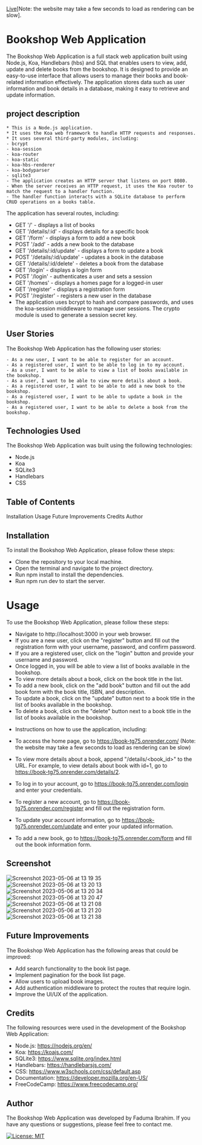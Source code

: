 [Live](https://book-tg75.onrender.com/)[Note: the website may take a few seconds to load as rendering can be slow].
# Bookshop Web Application

The Bookshop Web Application is a full stack web application built using Node.js, Koa, Handlebars (hbs) and SQL that enables users to view, add, update and delete books from the bookshop. It is designed to provide an easy-to-use interface that allows users to manage their books and book-related information effectively. The application stores data such as user information and book details in a database, making it easy to retrieve and update information.

## project description 
```
* This is a Node.js application.
* It uses the Koa web framework to handle HTTP requests and responses.
* It uses several third-party modules, including:
- bcrypt
- koa-session
- koa-router
- koa-static
- koa-hbs-renderer
- koa-bodyparser
- sqlite3
- The application creates an HTTP server that listens on port 8080.
- When the server receives an HTTP request, it uses the Koa router to match the request to a handler function.
- The handler function interacts with a SQLite database to perform CRUD operations on a books table.
```
The application has several routes, including:

- GET '/' - displays a list of books
- GET '/details/:id' - displays details for a specific book
- GET '/form' - displays a form to add a new book
- POST '/add' - adds a new book to the database
- GET '/details/:id/update' - displays a form to update a book
- POST '/details/:id/update' - updates a book in the database
- GET '/details/:id/delete' - deletes a book from the database
- GET '/login' - displays a login form
- POST '/login' - authenticates a user and sets a session
- GET '/homes' - displays a homes page for a logged-in user
- GET '/register' - displays a registration form
- POST '/register' - registers a new user in the database
- The application uses bcrypt to hash and compare passwords, and uses the koa-session middleware to manage user sessions. The crypto module is used to generate a session secret key.

## User Stories
The Bookshop Web Application has the following user stories:
```
- As a new user, I want to be able to register for an account.
- As a registered user, I want to be able to log in to my account.
- As a user, I want to be able to view a list of books available in the bookshop.
- As a user, I want to be able to view more details about a book.
- As a registered user, I want to be able to add a new book to the bookshop.
- As a registered user, I want to be able to update a book in the bookshop.
- As a registered user, I want to be able to delete a book from the bookshop.
```
## Technologies Used
The Bookshop Web Application was built using the following technologies:

* Node.js
* Koa
* SQLite3
* Handlebars
* CSS

## Table of Contents
Installation
Usage
Future Improvements
Credits
Author

## Installation
To install the Bookshop Web Application, please follow these steps:

- Clone the repository to your local machine.
- Open the terminal and navigate to the project directory.
- Run npm install to install the dependencies.
- Run npm run dev to start the server.

# Usage
To use the Bookshop Web Application, please follow these steps:

- Navigate to http://localhost:3000 in your web browser.
- If you are a new user, click on the "register" button and fill out the registration form with your username, password, and confirm password.
- If you are a registered user, click on the "login" button and provide your username and password.
- Once logged in, you will be able to view a list of books available in the bookshop.
- To view more details about a book, click on the book title in the list.
- To add a new book, click on the "add book" button and fill out the add book form with the book title, ISBN, and description.
- To update a book, click on the "update" button next to a book title in the list of books available in the bookshop.
- To delete a book, click on the "delete" button next to a book title in the list of books available in the bookshop.

* Instructions on how to use the application, including:

- To access the home page, go to https://book-tg75.onrender.com/ (Note: the website may take a few seconds to load as rendering can be slow)

- To view more details about a book, append "/details/<book_id>" to the URL. For example, to view details about book with id=1, go to https://book-tg75.onrender.com/details/2.

- To log in to your account, go to https://book-tg75.onrender.com/login and enter your credentials.

- To register a new account, go to https://book-tg75.onrender.com/register and fill out the registration form.

- To update your account information, go to https://book-tg75.onrender.com/update and enter your updated information.

- To add a new book, go to https://book-tg75.onrender.com/form and fill out the book information form.

## Screenshot
![Screenshot 2023-05-06 at 13 19 35](https://user-images.githubusercontent.com/102771343/236623806-858f737d-dab6-4b43-8dd6-45d495cb16ad.png)
![Screenshot 2023-05-06 at 13 20 13](https://user-images.githubusercontent.com/102771343/236623811-58457754-eb57-4af9-b260-49a8db631780.png)
![Screenshot 2023-05-06 at 13 20 34](https://user-images.githubusercontent.com/102771343/236623816-004472dc-b095-4afb-b221-44a37fe6f55d.png)
![Screenshot 2023-05-06 at 13 20 47](https://user-images.githubusercontent.com/102771343/236623823-f7a3b5a4-543f-4761-b38e-e32348459999.png)
![Screenshot 2023-05-06 at 13 21 08](https://user-images.githubusercontent.com/102771343/236624896-147bc539-e2a2-4c28-b256-0423cd58f001.png)
![Screenshot 2023-05-06 at 13 21 20](https://user-images.githubusercontent.com/102771343/236623832-f8a2b007-985e-4d0f-bd5d-660e13940064.png)
![Screenshot 2023-05-06 at 13 21 38](https://user-images.githubusercontent.com/102771343/236623844-d637cb20-721a-4a94-959c-e18e9a0b5ac1.png)



## Future Improvements
 
The Bookshop Web Application has the following areas that could be improved:

- Add search functionality to the book list page.
- Implement pagination for the book list page.
- Allow users to upload book images.
- Add authentication middleware to protect the routes that require login.
- Improve the UI/UX of the application.

## Credits
The following resources were used in the development of the Bookshop Web Application:

- Node.js: https://nodejs.org/en/
- Koa: https://koajs.com/
- SQLite3: https://www.sqlite.org/index.html
- Handlebars: https://handlebarsjs.com/
- CSS: https://www.w3schools.com/css/default.asp
- Documentation: https://developer.mozilla.org/en-US/
- FreeCodeCamp: https://www.freecodecamp.org/
## Author
The Bookshop Web Application was developed by Faduma Ibrahim. If you have any questions or suggestions, please feel free to contact me.

[![License: MIT](https://img.shields.io/badge/License-MIT-yellow.svg)](https://opensource.org/licenses/MIT)
